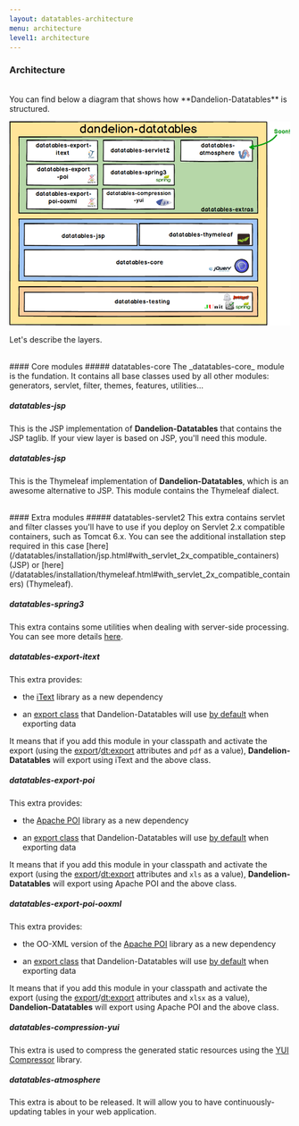 ```yaml
---
layout: datatables-architecture
menu: architecture
level1: architecture
---
```


### Architecture

<br />
You can find below a diagram that shows how **Dandelion-Datatables** is structured. 

<p class="text-center">
<img class="blog_img" src="/assets/images/datatables/architecture.png" />
</p>

Let's describe the layers.

<br />
#### Core modules
##### datatables-core
The _datatables-core_ module is the fundation. It contains all base classes used by all other modules: generators, servlet, filter, themes, features, utilities... 

##### datatables-jsp
This is the JSP implementation of **Dandelion-Datatables** that contains the JSP taglib. If your view layer is based on JSP, you'll need this module.

##### datatables-jsp
This is the Thymeleaf implementation of **Dandelion-Datatables**, which is an awesome alternative to JSP. This module contains the Thymeleaf dialect.

<br />
#### Extra modules
##### datatables-servlet2
This extra contains servlet and filter classes you'll have to use if you deploy on Servlet 2.x compatible containers, such as Tomcat 6.x. You can see the additional installation step required in this case [here](/datatables/installation/jsp.html#with_servlet_2x_compatible_containers) (JSP) or [here](/datatables/installation/thymeleaf.html#with_servlet_2x_compatible_containers) (Thymeleaf).

##### datatables-spring3
This extra contains some utilities when dealing with server-side processing. You can see more details [here](/datatables/features/ajax/springmvc.html).

##### datatables-export-itext
This extra provides:
  
 * the [iText](http://itextpdf.com/) library as a new dependency

 * an [export class](https://github.com/dandelion/dandelion-datatables/blob/master/datatables-extras/datatables-export-itext/src/main/java/com/github/dandelion/datatables/extras/export/itext/PdfExport.java) that Dandelion-Datatables will use [by default](https://github.com/dandelion/dandelion-datatables/blob/master/datatables-core/src/main/resources/config/datatables-default.properties#L35) when exporting data

It means that if you add this module in your classpath and activate the export (using the [export](/datatables/ref/jsp/table.html#export)/[dt:export](/datatables/ref/thymeleaf/table.html#dt:export) attributes and `pdf` as a value), **Dandelion-Datatables** will export using iText and the above class.

##### datatables-export-poi
This extra provides:
  
 * the [Apache POI](http://poi.apache.org/) library as a new dependency

 * an [export class](https://github.com/dandelion/dandelion-datatables/blob/master/datatables-extras/datatables-export-poi/src/main/java/com/github/dandelion/datatables/extras/export/poi/XlsExport.java) that Dandelion-Datatables will use [by default](https://github.com/dandelion/dandelion-datatables/blob/master/datatables-core/src/main/resources/config/datatables-default.properties#L33) when exporting data

It means that if you add this module in your classpath and activate the export (using the [export](/datatables/ref/jsp/table.html#export)/[dt:export](/datatables/ref/thymeleaf/table.html#dt:export) attributes and `xls` as a value), **Dandelion-Datatables** will export using Apache POI and the above class.

##### datatables-export-poi-ooxml
This extra provides:
  
 * the OO-XML version of the [Apache POI](http://poi.apache.org/) library as a new dependency

 * an [export class](https://github.com/dandelion/dandelion-datatables/blob/master/datatables-extras/datatables-export-poi-ooxml/src/main/java/com/github/dandelion/datatables/extras/export/poi/XlsxExport.java) that Dandelion-Datatables will use [by default](https://github.com/dandelion/dandelion-datatables/blob/master/datatables-core/src/main/resources/config/datatables-default.properties#L34) when exporting data

It means that if you add this module in your classpath and activate the export (using the [export](/datatables/ref/jsp/table.html#export)/[dt:export](/datatables/ref/thymeleaf/table.html#dt:export) attributes and `xlsx` as a value), **Dandelion-Datatables** will export using Apache POI and the above class.

##### datatables-compression-yui
This extra is used to compress the generated static resources using the [YUI Compressor](http://yui.github.io/yuicompressor/) library.

##### datatables-atmosphere
This extra is about to be released. It will allow you to have continuously-updating tables in your web application.
